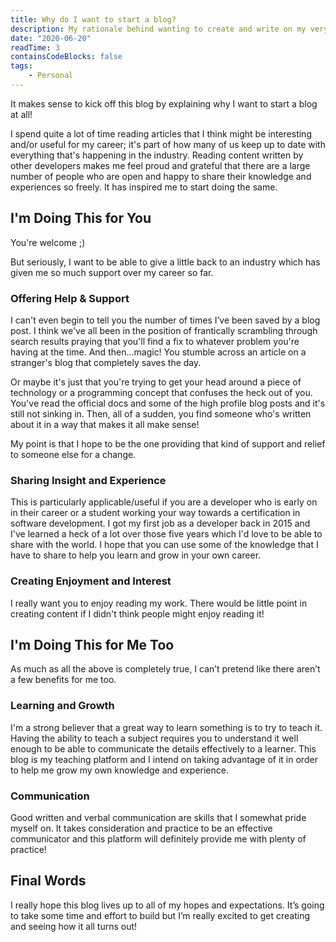 ```yaml
---
title: Why do I want to start a blog?
description: My rationale behind wanting to create and write on my very own blog, with an outline of what I want to achieve for myself and anyone who reads my posts.
date: "2020-06-20"
readTime: 3
containsCodeBlocks: false
tags:
    - Personal
---
```


It makes sense to kick off this blog by explaining why I want to start a blog at all!

I spend quite a lot of time reading articles that I think might be interesting and/or useful for my career; it's part of how many of us keep up to date with everything that's happening in the industry. Reading content written by other developers makes me feel proud and grateful that there are a large number of people who are open and happy to share their knowledge and experiences so freely. It has inspired me to start doing the same.

## I'm Doing This for You

You're welcome ;)

But seriously, I want to be able to give a little back to an industry which has given me so much support over my career so far.

### Offering Help & Support

I can't even begin to tell you the number of times I’ve been saved by a blog post. I think we've all been in the position of frantically scrambling through search results praying that you'll find a fix to whatever problem you're having at the time. And then...magic! You stumble across an article on a stranger's blog that completely saves the day.

Or maybe it's just that you're trying to get your head around a piece of technology or a programming concept that confuses the heck out of you. You've read the official docs and some of the high profile blog posts and it's still not sinking in. Then, all of a sudden, you find someone who's written about it in a way that makes it all make sense!

My point is that I hope to be the one providing that kind of support and relief to someone else for a change.

### Sharing Insight and Experience

This is particularly applicable/useful if you are a developer who is early on in their career or a student working your way towards a certification in software development. I got my first job as a developer back in 2015 and I've learned a heck of a lot over those five years which I'd love to be able to share with the world. I hope that you can use some of the knowledge that I have to share to help you learn and grow in your own career.

### Creating Enjoyment and Interest

I really want you to enjoy reading my work. There would be little point in creating content if I didn't think people might enjoy reading it!

## I'm Doing This for Me Too

As much as all the above is completely true, I can’t pretend like there aren’t a few benefits for me too.

### Learning and Growth

I'm a strong believer that a great way to learn something is to try to teach it. Having the ability to teach a subject requires you to understand it well enough to be able to communicate the details effectively to a learner. This blog is my teaching platform and I intend on taking advantage of it in order to help me grow my own knowledge and experience.

### Communication

Good written and verbal communication are skills that I somewhat pride myself on. It takes consideration and practice to be an effective communicator and this platform will definitely provide me with plenty of practice!

## Final Words

I really hope this blog lives up to all of my hopes and expectations. It’s going to take some time and effort to build but I’m really excited to get creating and seeing how it all turns out!
